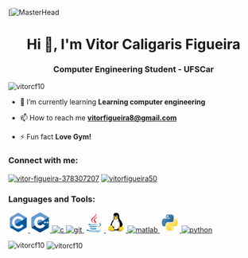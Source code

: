 [![MasterHead](https://images-wixmp-ed30a86b8c4ca887773594c2.wixmp.com/f/51158316-fd7e-48ca-b5fe-8542e9dfe357/dazl8ly-e78dc994-4175-45ba-8c25-d44e099744f4.jpg/v1/fill/w_1024,h_320,q_75,strp/one_piece_ps4_banner_by_bodskih_dazl8ly-fullview.jpg?token=eyJ0eXAiOiJKV1QiLCJhbGciOiJIUzI1NiJ9.eyJzdWIiOiJ1cm46YXBwOjdlMGQxODg5ODIyNjQzNzNhNWYwZDQxNWVhMGQyNmUwIiwiaXNzIjoidXJuOmFwcDo3ZTBkMTg4OTgyMjY0MzczYTVmMGQ0MTVlYTBkMjZlMCIsIm9iaiI6W1t7ImhlaWdodCI6Ijw9MzIwIiwicGF0aCI6IlwvZlwvNTExNTgzMTYtZmQ3ZS00OGNhLWI1ZmUtODU0MmU5ZGZlMzU3XC9kYXpsOGx5LWU3OGRjOTk0LTQxNzUtNDViYS04YzI1LWQ0NGUwOTk3NDRmNC5qcGciLCJ3aWR0aCI6Ijw9MTAyNCJ9XV0sImF1ZCI6WyJ1cm46c2VydmljZTppbWFnZS5vcGVyYXRpb25zIl19.AyWDfhMwlPIR7RS0ChJjVqB_n-E6hNp-L30xBRi_Q7Q)
<h1 align="center">Hi 👋, I'm Vitor Caligaris Figueira</h1>
<h3 align="center">Computer Engineering Student - UFSCar</h3>

<p align="left"> <img src="https://komarev.com/ghpvc/?username=vitorcf10&label=Profile%20views&color=0e75b6&style=flat" alt="vitorcf10" /> </p>

- 🌱 I’m currently learning **Learning computer engineering**

- 📫 How to reach me **vitorfigueira8@gmail.com**

- ⚡ Fun fact **Love Gym!**

<h3 align="left">Connect with me:</h3>
<p align="left">
<a href="https://linkedin.com/in/vitor-figueira-378307207" target="blank"><img align="center" src="https://raw.githubusercontent.com/rahuldkjain/github-profile-readme-generator/master/src/images/icons/Social/linked-in-alt.svg" alt="vitor-figueira-378307207" height="30" width="40" /></a>
<a href="https://instagram.com/vitorfigueira50" target="blank"><img align="center" src="https://raw.githubusercontent.com/rahuldkjain/github-profile-readme-generator/master/src/images/icons/Social/instagram.svg" alt="vitorfigueira50" height="30" width="40" /></a>
</p>

<h3 align="left">Languages and Tools:</h3>
<p align="left"> <a href="https://www.cprogramming.com/" target="_blank" rel="noreferrer"> <img src="https://raw.githubusercontent.com/devicons/devicon/master/icons/c/c-original.svg" alt="c" width="40" height="40"/> </a> <a href="https://www.w3schools.com/cpp/" target="_blank" rel="noreferrer"> <img src="https://raw.githubusercontent.com/devicons/devicon/master/icons/cplusplus/cplusplus-original.svg" alt="cplusplus" width="40" height="40"/> </a> <a href="https://en.wikipedia.org/wiki/Assembly_language" target="_blank" rel="noreferrer"> <img src="https://docs.microsoft.com/pt-br/cpp/media/index/logo-asm.svg?view=msvc-170" alt="c" width="40" height="40"/> </a> <a href="https://git-scm.com/" target="_blank" rel="noreferrer"> <img src="https://www.vectorlogo.zone/logos/git-scm/git-scm-icon.svg" alt="git" width="40" height="40"/> </a> <a href="https://www.java.com" target="_blank" rel="noreferrer"> <img src="https://raw.githubusercontent.com/devicons/devicon/master/icons/java/java-original.svg" alt="java" width="40" height="40"/> </a> <a href="https://www.linux.org/" target="_blank" rel="noreferrer"> <img src="https://raw.githubusercontent.com/devicons/devicon/master/icons/linux/linux-original.svg" alt="linux" width="40" height="40"/> </a> <a href="https://www.mathworks.com/" target="_blank" rel="noreferrer"> <img src="https://upload.wikimedia.org/wikipedia/commons/2/21/Matlab_Logo.png" alt="matlab" width="40" height="40"/> </a> <a href="https://www.python.org" target="_blank" rel="noreferrer"> <img src="https://raw.githubusercontent.com/devicons/devicon/master/icons/python/python-original.svg" alt="python" width="40" height="40"/> </a> <a href="https://en.wikipedia.org/wiki/Verilog" target="_blank" rel="noreferrer"> <img src="https://plugins.jetbrains.com/files/14184/114800/icon/pluginIcon.svg" alt="python" width="40" height="40"/>  </a> </p>

<p><img align="left" src="https://github-readme-stats.vercel.app/api/top-langs?username=vitorcf10&show_icons=true&locale=en&layout=compact" alt="vitorcf10" /></p>

<p>&nbsp;<img align="center" src="https://github-readme-stats.vercel.app/api?username=vitorcf10&show_icons=true&locale=en" alt="vitorcf10" /></p>

